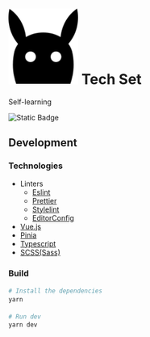 # <img src="./src/assets/cogic.svg" height=150 alt="Keep a Changelog" /> Tech Set

Self-learning

![Static Badge](https://img.shields.io/badge/varsion-0.0.1-blue)


## Development

### Technologies

- Linters
  - [Eslint](https://eslint.org/)
  - [Prettier](https://prettier.io/)
  - [Stylelint](https://stylelint.io/)
  - [EditorConfig](https://editorconfig.org/)
- [Vue.js](https://vuejs.org/)
- [Pinia](https://pinia.vuejs.org/)
- [Typescript](https://www.typescriptlang.org/)
- [SCSS(Sass)](https://sass-lang.com/)

### Build

```powershell
# Install the dependencies
yarn

# Run dev
yarn dev
```

